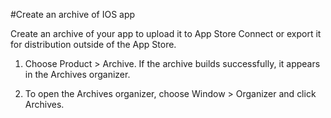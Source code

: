 #Create an archive of IOS app

Create an archive of your app to upload it to App Store Connect or export it for distribution outside of the App Store.

1.  Choose Product > Archive.
If the archive builds successfully, it appears in the Archives organizer.

2.  To open the Archives organizer, choose Window > Organizer and click Archives.
